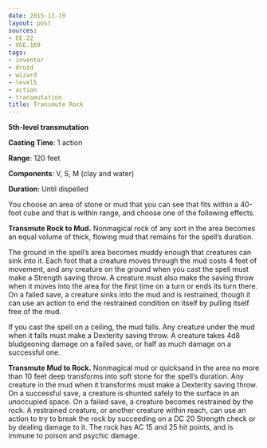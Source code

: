 ```yaml
---
date: 2015-11-19
layout: post
sources:
- EE.22
- XGE.169
tags:
- inventor
- druid
- wizard
- level5
- action
- transmutation
title: Transmute Rock
---
```


**5th-level transmutation**

**Casting Time**: 1 action

**Range**: 120 feet

**Components**: V, S, M (clay and water)

**Duration**: Until dispelled

You choose an area of stone or mud that you can see that fits within a 40-foot cube and that is within range, and choose one of the following effects.

**Transmute Rock to Mud.** Nonmagical rock of any sort in the area becomes an equal volume of thick, flowing mud that remains for the spell’s duration.

The ground in the spell’s area becomes muddy enough that creatures can sink into it. Each foot that a creature moves through the mud costs 4 feet of movement, and any creature on the ground when you cast the spell must make a Strength saving throw. A creature must also make the saving throw when it moves into the area for the first time on a turn or ends its turn there. On a failed save, a creature sinks into the mud and is restrained, though it can use an action to end the restrained condition on itself by pulling itself free of the mud.

If you cast the spell on a ceiling, the mud falls. Any creature under the mud when it falls must make a Dexterity saving throw. A creature takes 4d8 bludgeoning damage on a failed save, or half as much damage on a successful one.

**Transmute Mud to Rock.** Nonmagical mud or quicksand in the area no more than 10 feet deep transforms into soft stone for the spell’s duration. Any creature in the mud when it transforms must make a Dexterity saving throw. On a successful save, a creature is shunted safely to the surface in an unoccupied space. On a failed save, a creature becomes restrained by the rock. A restrained creature, or another creature within reach, can use an action to try to break the rock by succeeding on a DC 20 Strength check or by dealing damage to it. The rock has AC 15 and 25 hit points, and is immune to poison and psychic damage.
